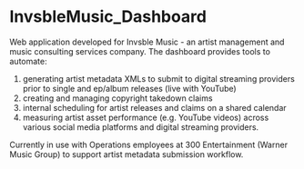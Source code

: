 # InvsbleMusic_Dashboard

Web application developed for Invsble Music - an artist management and music consulting services company. The dashboard provides tools to automate:

1) generating artist metadata XMLs to submit to digital streaming providers prior to single and ep/album releases (live with YouTube)
2) creating and managing copyright takedown claims
3) internal scheduling for artist releases and claims on a shared calendar
4) measuring artist asset performance (e.g. YouTube videos) across various social media platforms and digital streaming providers. 


Currently in use with Operations employees at 300 Entertainment (Warner Music Group) to support artist metadata submission workflow.
